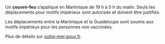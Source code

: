 <div class="conseil conseil-jaune">

Un **couvre-feu** s’applique en Martinique de 19 h à 5 h du matin. Seuls les déplacements pour motifs impérieux sont autorisés et doivent être justifiés.

Les déplacements entre la Martinique et la Guadeloupe sont soumis aux motifs impérieux pour les personnes non vaccinées.

Plus de détails sur [outre-mer.gouv.fr](https://outre-mer.gouv.fr/informations-coronavirus#Martinique).

</div>
